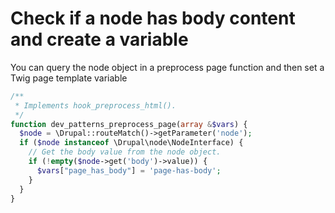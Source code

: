 # Check if a node has body content and create a variable

You can query the node object in a preprocess page function and then set a Twig page template variable

```php
/**
 * Implements hook_preprocess_html().
 */
function dev_patterns_preprocess_page(array &$vars) {
  $node = \Drupal::routeMatch()->getParameter('node');
  if ($node instanceof \Drupal\node\NodeInterface) {
    // Get the body value from the node object.
    if (!empty($node->get('body')->value)) {
      $vars["page_has_body"] = 'page-has-body';
    }
  }
}
```

